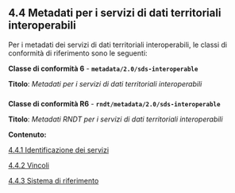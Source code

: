 ## 4.4 Metadati per i servizi di dati territoriali interoperabili

Per i metadati dei servizi di dati territoriali interoperabili, le classi di conformità di riferimento sono le seguenti:

**Classe di conformità 6** - **```metadata/2.0/sds-interoperable```**

**Titolo**: _Metadati per i servizi di dati territoriali interoperabili_

###

**Classe di conformità R6** - **```rndt/metadata/2.0/sds-interoperable```**

**Titolo**: _Metadati RNDT per i servizi di dati territoriali interoperabili_

**Contenuto:**

[4.4.1 Identificazione dei servizi](identification.md)

[4.4.2 Vincoli](constraints.md)

[4.4.3 Sistema di riferimento](reference-system)
